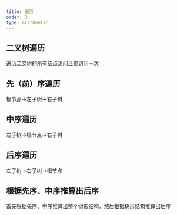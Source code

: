 ```yaml
---
title: 遍历
order: 2
type: arithmetic
---
```

## 二叉树遍历
遍历二叉树的所有结点访问且仅访问一次

## 先（前）序遍历
根节点->左子树->右子树

## 中序遍历
左子树->根节点->右子树

## 后序遍历
左子树->右子树->根节点

## 根据先序、中序推算出后序
首先根据先序、中序推算出整个树形结构，然后根据树形结构推算出后序
